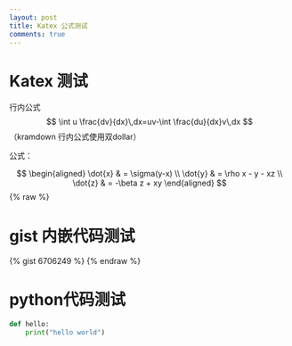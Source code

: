 ```yaml
---
layout: post
title: Katex 公式测试
comments: true
---
```


# Katex 测试

行内公式$$ \int u \frac{dv}{dx}\,dx=uv-\int \frac{du}{dx}v\,dx $$ （kramdown 行内公式使用双dollar）

公式：


$$
\begin{aligned}
\dot{x} & = \sigma(y-x) \\
\dot{y} & = \rho x - y - xz \\
\dot{z} & = -\beta z + xy
\end{aligned}
$$
{% raw %}
# gist 内嵌代码测试

{% gist 6706249 %}
{% endraw %}
# python代码测试

```python
def hello:
    print("hello world")
```

